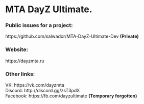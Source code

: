 <h1>MTA DayZ Ultimate.</h1>

<h3>Public issues for a project:</h3>
https://github.com/salwador/MTA-DayZ-Ultimate-Dev <b>(Private)</b>

<h3>Website:</h3>
https://dayzmta.ru

<h3>Other links:</h3>
VK: https://vk.com/dayzmta
<br>
Discord: http://discord.gg/zsT3pdX
<br>
Facebook: https://fb.com/dayzultimate <b>(Temporary forgotten)</b>

